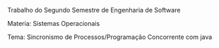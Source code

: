 Trabalho do Segundo Semestre de Engenharia de Software

Materia: Sistemas Operacionais 

Tema: Sincronismo de Processos/Programação Concorrente com java 
